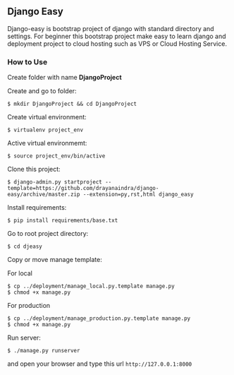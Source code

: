 ## Django Easy

Django-easy is bootstrap project of django with standard directory and settings. For beginner this bootstrap project make easy to learn django and deployment project to cloud hosting such as VPS or Cloud Hosting Service.

### How to Use

Create folder with name **DjangoProject**

Create and go to folder:


    $ mkdir DjangoProject && cd DjangoProject


Create virtual environment:


    $ virtualenv project_env


Active virtual environmemt:


    $ source project_env/bin/active


Clone this project:


    $ django-admin.py startproject --template=https://github.com/drayanaindra/django-easy/archive/master.zip --extension=py,rst,html django_easy


Install requirements:


    $ pip install requirements/base.txt


Go to root project directory:


    $ cd djeasy


Copy or move manage template:

For local

    $ cp ../deployment/manage_local.py.template manage.py
    $ chmod +x manage.py


For production

    $ cp ../deployment/manage_production.py.template manage.py
    $ chmod +x manage.py


Run server:


    $ ./manage.py runserver


and open your browser and type this url `http://127.0.0.1:8000`